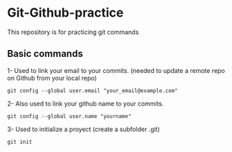 # Git-Github-practice
This repository is for practicing git commands

## Basic commands
1- Used to link your email to your commits. (needed to update a remote repo on Github from your local repo)
```
git config --global user.email "your_email@example.com"
```
2- Also used to link your github name to your commits.
```
git config --global user.name "yourname"
```
3- Used to initialize a proyect (create a subfolder .git)
```
git init
```